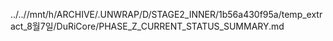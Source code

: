 ../..//mnt/h/ARCHIVE/.UNWRAP/D/STAGE2_INNER/1b56a430f95a/temp_extract_8월7일/DuRiCore/PHASE_Z_CURRENT_STATUS_SUMMARY.md